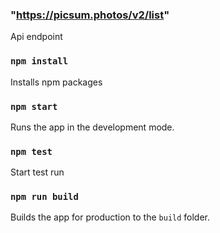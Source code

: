 ### "https://picsum.photos/v2/list"

Api endpoint

### `npm install`

Installs npm packages

### `npm start`

Runs the app in the development mode.

### `npm test`

Start test run

### `npm run build`

Builds the app for production to the `build` folder.

